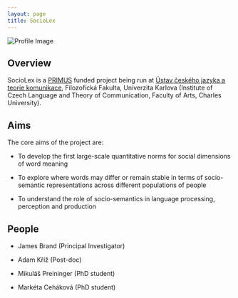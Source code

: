 ```yaml
---
layout: page
title: SocioLex
---
```


![Profile Image](https://jamesbrandscience.github.io/assets/sociolex.png)

## Overview
SocioLex is a [PRIMUS](https://cuni.cz/UKEN-558.html) funded project being run at [Ústav českého jazyka a teorie komunikace](https://ucjtk.ff.cuni.cz/), Filozofická Fakulta, Univerzita Karlova (Institute of Czech Language and Theory of Communication, Faculty of Arts, Charles University).

## Aims
The core aims of the project are:

- To develop the first large-scale quantitative norms for social dimensions of word meaning

- To explore where words may differ or remain stable in terms of socio-semantic representations across different populations of people

- To understand the role of socio-semantics in language processing, perception and production

## People
- James Brand (Principal Investigator)

- Adam Kříž (Post-doc)

- Mikuláš Preininger (PhD student)

- Markéta Ceháková (PhD student)
